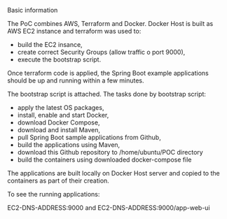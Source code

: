 Basic information

The PoC combines AWS, Terraform and Docker. 
Docker Host is built as AWS EC2 instance and terraform was used to:
- build the EC2 insance,
- create correct Security Groups (allow traffic o port 9000),
- execute the bootstrap script.

Once terraform code is applied, the Spring Boot example applications should be up and running within a few minutes. 


The bootstrap script is attached. The tasks done by bootstrap script:
- apply the latest OS packages,
- install, enable and start Docker,
- download Docker Compose,
- download and install Maven,
- pull Spring Boot sample applications from Github,
- build the applications using Maven,
- download this Github repository to /home/ubuntu/POC directory
- build the containers using downloaded docker-compose file


The applications are built locally on Docker Host server and copied to the containers as part of their creation. 

To see the running applications:

EC2-DNS-ADDRESS:9000
and
EC2-DNS-ADDRESS:9000/app-web-ui



